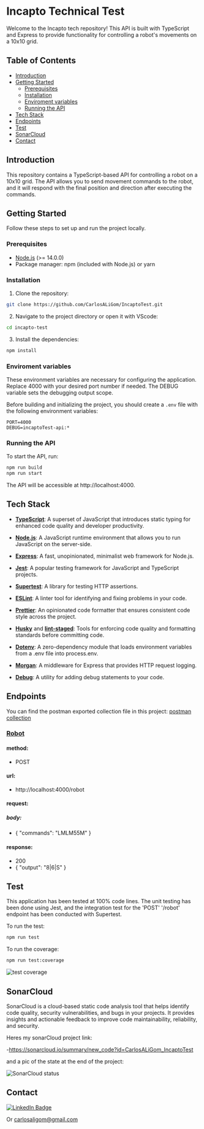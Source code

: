 # Incapto Technical Test

Welcome to the Incapto tech repository! This API is built with TypeScript and Express to provide functionality for controlling a robot's movements on a 10x10 grid.

## Table of Contents

- [Introduction](#introduction)
- [Getting Started](#getting-started)
  - [Prerequisites](#prerequisites)
  - [Installation](#installation)
  - [Enviroment variables](#enviroment-variables)
  - [Running the API](#running-the-api)
- [Tech Stack](#tech-stack)
- [Endpoints](#endpoints)
- [Test](#test)
- [SonarCloud](#sonarcloud)
- [Contact](#contact)

## Introduction

This repository contains a TypeScript-based API for controlling a robot on a 10x10 grid. The API allows you to send movement commands to the robot, and it will respond with the final position and direction after executing the commands.

## Getting Started

Follow these steps to set up and run the project locally.

### Prerequisites

- [Node.js](https://nodejs.org/) (>= 14.0.0)
- Package manager: npm (included with Node.js) or yarn

### Installation

1. Clone the repository:

```bash
git clone https://github.com/CarlosALiGom/IncaptoTest.git
```

2. Navigate to the project directory or open it with VScode:

```bash
cd incapto-test
```

3. Install the dependencies:

```bash
npm install
```

### Enviroment variables

These environment variables are necessary for configuring the application. Replace 4000 with your desired port number if needed. The DEBUG variable sets the debugging output scope.

Before building and initializing the project, you should create a `.env` file with the following environment variables:

```plaintext
PORT=4000
DEBUG=incaptoTest-api:*
```

### Running the API

To start the API, run:

```bash
npm run build
npm run start
```

The API will be accessible at http://localhost:4000.

## Tech Stack

- **[TypeScript](https://www.typescriptlang.org/)**: A superset of JavaScript that introduces static typing for enhanced code quality and developer productivity.

- **[Node.js](https://nodejs.org/)**: A JavaScript runtime environment that allows you to run JavaScript on the server-side.

- **[Express](https://expressjs.com/)**: A fast, unopinionated, minimalist web framework for Node.js.

- **[Jest](https://jestjs.io/)**: A popular testing framework for JavaScript and TypeScript projects.

- **[Supertest](https://github.com/visionmedia/supertest)**: A library for testing HTTP assertions.

- **[ESLint](https://eslint.org/)**: A linter tool for identifying and fixing problems in your code.

- **[Prettier](https://prettier.io/)**: An opinionated code formatter that ensures consistent code style across the project.

- **[Husky](https://typicode.github.io/husky/#/)** and **[lint-staged](https://github.com/okonet/lint-staged)**: Tools for enforcing code quality and formatting standards before committing code.

- **[Dotenv](https://github.com/motdotla/dotenv)**: A zero-dependency module that loads environment variables from a .env file into process.env.

- **[Morgan](https://github.com/expressjs/morgan)**: A middleware for Express that provides HTTP request logging.

- **[Debug](https://github.com/visionmedia/debug)**: A utility for adding debug statements to your code.

## Endpoints

You can find the postman exported collection file in this project: [postman collection](incaptoTest.postman_collection.json)

### <u>Robot</u>

#### method:

- POST

#### url:

- http://localhost:4000/robot

#### request:

##### body:

- {
  "commands": "LMLM55M"
  }

#### response:

- 200
- {
  "output": "8|6|S"
  }

## Test

This application has been tested at 100% code lines. The unit testing has been done using Jest, and the integration test for the 'POST' '/robot' endpoint has been conducted with Supertest.

To run the test:

```bash
npm run test
```

To run the coverage:

```bash
npm run test:coverage
```

![test coverage](https://media.discordapp.net/attachments/1116096712147222662/1154845218101792779/image.png?width=700&height=562)

## SonarCloud

SonarCloud is a cloud-based static code analysis tool that helps identify code quality, security vulnerabilities, and bugs in your projects. It provides insights and actionable feedback to improve code maintainability, reliability, and security.

Heres my sonarCloud project link:

-https://sonarcloud.io/summary/new_code?id=CarlosALiGom_IncaptoTest

and a pic of the state at the end of the project:

![SonarCloud status](https://media.discordapp.net/attachments/1116096712147222662/1154850109792731246/image.png?width=1125&height=562)

## Contact

  <a href="https://www.linkedin.com/in/carlos-aliaga-g%C3%B3mez/">
    <img src="https://img.shields.io/badge/LinkedIn-blue?style=for-the-badge&logo=linkedin&logoColor=white" alt="LinkedIn Badge"/>
  </a>
  
  Or carlosaligom@gmail.com
